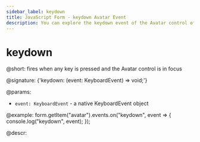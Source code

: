 ```yaml
---
sidebar_label: keydown
title: JavaScript Form - keydown Avatar Event 
description: You can explore the keydown event of the Avatar control of Form in the documentation of the DHTMLX JavaScript UI library. Browse developer guides and API reference, try out code examples and live demos, and download a free 30-day evaluation version of DHTMLX Suite.
---
```


# keydown

@short: fires when any key is pressed and the Avatar control is in focus

@signature: {'keydown: (event: KeyboardEvent) => void;'}

@params:
- `event: KeyboardEvent` - a native KeyboardEvent object

@example:
form.getItem("avatar").events.on("keydown", event => {
    console.log("keydown", event);
});

@descr:
